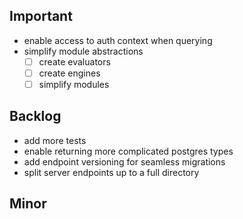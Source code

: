 ## Important

- enable access to auth context when querying 
- simplify module abstractions
    * [ ] create evaluators
    * [ ] create engines 
    * [ ] simplify modules

## Backlog

- add more tests 
- enable returning more complicated postgres types
- add endpoint versioning for seamless migrations
- split server endpoints up to a full directory

## Minor


